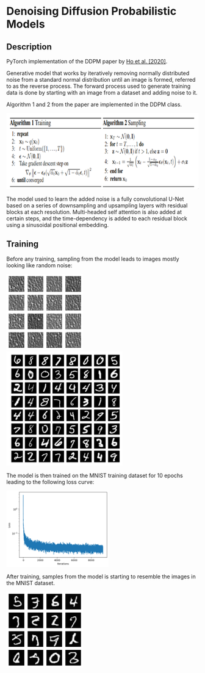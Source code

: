 # Denoising Diffusion Probabilistic Models 

## Description

PyTorch implementation of the DDPM paper by [Ho et al. \[2020\]](https://arxiv.org/abs/2006.11239).

Generative model that works by iteratively removing normally distributed noise from a standard normal distribution until an image is formed, referred to as the reverse process.
The forward process used to generate training data is done by starting with an image from a dataset and adding noise to it.

Algorithm 1 and 2 from the paper are implemented in the DDPM class.

<img src="Images/DDPM_algorithms.png" height="200">

The model used to learn the added noise is a fully convolutional U-Net based on a series of downsampling and upsampling layers with residual blocks at each resolution.
Multi-headed self attention is also added at certain steps, and the time-dependency is added to each residual block using a sinusoidal positional embedding.

## Training

Before any training, sampling from the model leads to images mostly looking like random noise:

<img src="Images/DDPM_random_samples.png" height="200">

<img src="Images/MNIST.png" height="300">

The model is then trained on the MNIST training dataset for 10 epochs leading to the following loss curve:

<img src="Images/DDPM_loss.png" height="200">

After training, samples from the model is starting to resemble the images in the MNIST dataset.

<img src="Images/DDPM_generated_samples.png" height="200">
